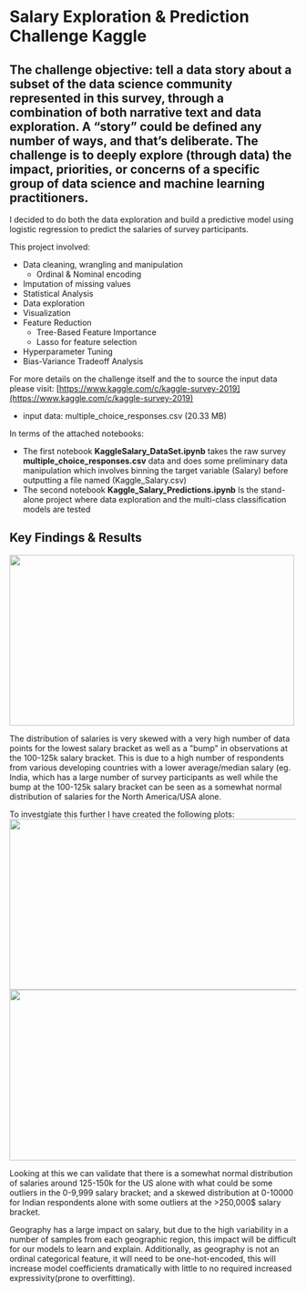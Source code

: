 # Salary Exploration & Prediction Challenge Kaggle

## The challenge objective: tell a data story about a subset of the data science community represented in this survey, through a combination of both narrative text and data exploration. A “story” could be defined any number of ways, and that’s deliberate. The challenge is to deeply explore (through data) the impact, priorities, or concerns of a specific group of data science and machine learning practitioners. 

I decided to do both the data exploration and build a predictive model using logistic regression to predict the salaries of survey participants.

This project involved:
- Data cleaning, wrangling and manipulation
  - Ordinal & Nominal encoding
- Imputation of missing values 
- Statistical Analysis 
- Data exploration
- Visualization
- Feature Reduction 
  - Tree-Based Feature Importance 
  - Lasso for feature selection
- Hyperparameter Tuning
- Bias-Variance Tradeoff Analysis

For more details on the challenge itself and the to source the input data please visit: [https://www.kaggle.com/c/kaggle-survey-2019](https://www.kaggle.com/c/kaggle-survey-2019)
  - input data: multiple_choice_responses.csv (20.33 MB)

In terms of the attached notebooks:
- The first notebook **KaggleSalary_DataSet.ipynb** takes the raw survey **multiple_choice_responses.csv** data and does some preliminary data manipulation which involves binning the target variable (Salary) before outputting a file named (Kaggle_Salary.csv)
- The second notebook **Kaggle_Salary_Predictions.ipynb** Is the stand-alone project where data exploration and the multi-class classification models are tested

## Key Findings & Results

<img src="https://github.com/kamalmukhalalaty/Kaggle-Salary-Predictions/blob/main/Overall%20Distribution%20of%20Salaries.png" width="500" height="300">

The distribution of salaries is very skewed with a very high number of data points for the lowest salary bracket as well as a "bump" in observations at the 100-125k salary bracket. This is due to a high number of respondents from various developing countries with a lower average/median salary (eg. India, which has a large number of survey participants as well while the bump at the 100-125k salary bracket can be seen as a somewhat normal distribution of salaries for the North America/USA alone.

To investgiate this further I have created the following plots:
<img src="https://github.com/kamalmukhalalaty/Kaggle-Salary-Predictions/blob/main/US%20vs%20India%20Salary%20Distributions.png" width="1500" height="300">
<img src="https://github.com/kamalmukhalalaty/Kaggle-Salary-Predictions/blob/main/US%20vs%20India%20Salaries%20W:R:T%20Education.png" width="1500" height="300">

Looking at this we can validate that there is a somewhat normal distribution of salaries around 125-150k for the US alone with what could be some outliers in the 0-9,999 salary bracket; and a skewed distribution at 0-10000 for Indian respondents alone with some outliers at the >250,000$ salary bracket.

Geography has a large impact on salary, but due to the high variability in a number of samples from each geographic region, this impact will be difficult for our models to learn and explain. Additionally, as geography is not an ordinal categorical feature, it will need to be one-hot-encoded, this will increase model coefficients dramatically with little to no required increased expressivity(prone to overfitting).
